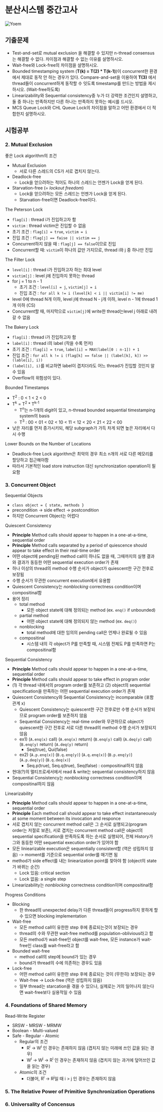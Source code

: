 # 분산시스템 중간고사
![Yoem](http://eng.snu.ac.kr/sites/default/files/professor/20100122135859.jpg)

## 기출문제
* Test-and-set로 mutual exclusion 을 해결할 수 있지만 n-thread consensus는 해결할 수 없다. 차이점과 해결할 수 없는 이유를 설명하시오.
* Wait-free와 Lock-free의 차이점을 설명하시오.
* Bounded timestamping system (**T(k) = T(2) * T(k-1)**)이 concurrent한 환경에서 제대로 동작 안 하는 경우가 있다. Compare-and-set을 이용하여 **T(3)** 에서 thread들이 concurrent하게 동작할 수 잇도록 timestamp를 만드는 방법을 제시하시오. (Wait-free하도록)
* Linearizability와 Sequential consistency중 누가 더 강력한 조건인지 설명하고, 둘 중 하나는 만족하지만 다른 하나는 만족하지 못하는 예시를 드시오.
* MCS Queue Lock와 CHL Queue Lock의 차이점을 말하고 어떤 환경에서 더 적합한지 설명하시오.

## 시험공부
### 2. Mutual Exclusion

좋은 Lock algorithm의 조건

* Mutual Exclusion
  * 서로 다른 스레드의 CS가 서로 겹치지 않는다.
* Deadlock-free
  * Lock을 얻으려하는 적어도 하나의 스레드는 언젠가 Lock을 얻게 된다.
* Starvation-free (= _lockout freedom_)
  * Lock을 얻으려하는 모든 스레드는 언젠가 Lock을 얻게 된다.
  * Starvation-free이면 Deadlock-free이다.

The Peterson Lock

* `flag[i]` : thread i가 진입하고자 함
* `victim` : thread victim은 진입할 수 없음
* 초기 조건 : `flag[i] = true`, `victim = i`
* 진입 조건 : `flag[j] == faise || victim == j`
* Concurrent하지 않을 때 : `flag[j] == false`이므로 진입
* Concurrent할 때: `victim`이 하나의 값만 가지므로, thread i와 j 중 하나만 진입

The Filter Lock

* `level[i]` : thread i가 진입하고자 하는 최대 level
* `victim[j]` : level j에 진입하지 못하는 thread
* for j = 1 to n - 1
  * 초기 조건 : `level[i] = j`, `victim[j] = i`
  * 진입 조건 : `for all k != i (level[k] < i || victim[i] != me)`
* level 0에 thread N개 이하, level j에 thread N - j개 이하, level n - 1에 thread 1개 이하 (CS)
* Concurrent할 때, 마지막으로 `victim[j]`에 write한 thread는level j 아래로 내려갈 수 없음

The Bakery Lock

* `flag[i]` : thread i가 진입하고자 함
* `label[i]` : thread i의 label (작을 수록 먼저)
* 초기 조건 : `flag[i] = true`, `label[i] = MAX(label[0 : n-1]) + 1`
* 진입 조건 : `for all k != i (flag[k] == false || (label[k], k]) >> (lable[i], i))`
* `(label[i], i)`를 비교하면 label이 겹치더라도 어느 thread가 진입할 것인지 알 수 있음
* Overflow의 위험성이 있다.

Bounded Timestamps

* T<sup>2</sup> : 0 < 1 < 2 < 0
* T<sup>k</sup> = T<sup>2</sup> * T<sup>k-1</sup>
  * T<sup>n</sup>는 n-1개의 digit이 있고, n-thread bounded sequential timestamping system의 basis
  * T<sup>3</sup> : 00 < 01 < 02 < 10 < 11 < 12 < 20 < 21 < 22 < 00
* 낮은 자리를 먼저 증가시키되, 해당 subgraph가 가득 차게 되면 높은 자리에서 다시 수행

Lower Bounds on the Number of Locations

* Deadlock-free Lock algorithm은 최악의 경우 최소 n개의 서로 다른 메모리를 할당하고 접근해야함
* 따라서 기본적인 load store instruction  대신 synchronization operation이 필요함

### 3. Concurrent Object

Sequential Objects

* `class object = { state, methods }`
* precondition -> side effect -> postcondition
* 하지만 Concurrent Object는 어렵다

Quiescent Consistency

* **Principle** Method calls should appear to happen in a one-at-a-time, sequential order
* **Principle** Method calls separated by a period of quiescence should appear to take effect in their real-time order
* 어떤 object에 pending된 method call이 하나도 없을 때, 그때까지의 실행 결과와 결과가 동등한 어떤 sequential execution order가 존재
* 하나 이상의 thread의 method 수행 순서가 object가 quiescent한 구간 전후로 보장됨
* 수행 순서가 무관한 concurrent execution에서 유용함
* Quiescent Consistency는 _nonblocking_ correctness condition이며 compositinal함
* 용어 정리
  * total method
    * 모든 object state에 대해 정의되는 method (ex. `enq()` if unbounded)
  * partial method
    * 어떤 object state에 대해 정의되지 않는 method (ex. `deq()`)
  * nonblocking
    * total method에 대한 임의의 pending call은 언제나 완료될 수 있음
  * compositinal
    * 시스템 내의 각 object가 P를 만족할 때, 시스템 전체도 P를 만족하면 P는 compositinal함

Sequential Consistency

* **Principle** Method calls should appear to happen in a one-at-a-time, sequential order
* **Principle** Method calls should appear to take effect in program order
* (1) 각 thread 내에서의 program order를 보존하고 (2) object의 sequential specification을 만족하는 어떤 sequential execution order가 존재
* Quiescent Consistency와 Sequential Consistency는 incomparable (포함 관계 x)
  * Quiescent Consistency는 quiescent한 구간 전후로만 수행 순서가 보장되므로 program order를 보존하지 않음
  * Sequential Consistency는 real-time order와 무관하므로 object가 quiescent한 구간 전후로 서로 다른 thread의 method 수행 순서가 보장되지 않음
  * ex1) (`A.enq(x)` call) (`A.enq(x)` return) (`B.enq(y)` call) (`A.deq(y)` call) (`B.enq(y)` return) (`A.deq(y)` return)
    * Seq(true), Qui(false)
  * ex2) (`A.p.enq(x)`) (`B.q.enq(y)`) (`A.q.enq(x)`) (`B.p.enq(y)`) (`A.p.deq(y)`) (`B.q.deq(x)`)
    * Seq.p(true), Seq.q(true), Seq(false) : compositinal하지 않음
* 현대(?)의 멀티프로세서에서 read & write는 sequential consistency하지 않음
* Sequential Consistency는 _nonblocking_ correctness condition이며 compositinal하지 않음

Linearizability

* **Principle** Method calls should appear to happen in a one-at-a-time, sequential order
* **Principle** Each method call should appear to take effect instantaneously at some moment between its invocation and responce
* 서로 겹치지 않는 concurrent method call은 그 순서로 실행되고(program order는 저절로 보존), 서로 겹치는 concurrent method call은 object의 sequential specification을 만족하도록 하는 순서로 실행되어, 전체 History가 그와 동등한 어떤 sequential execution order가 있어야 함
* 모든 liniearizable execution은 sequentially consistent함 (역은 성립하지 않음) -> moment를 기준으로 sequential order를 매기면 됨
* method가 side effect를 내는 liniearization point를 찾아야 함 (object의 state가 바뀌는 순간)
  * Lock 있음: critical section
  * Lock 없음: a single step
* Linearizability는 _nonblocking_ correctness condition이며 compositinal함

Progress Conditions

* Blocking
  * 한 thread의 unexpected delay가 다른 thread들이 progress하지 못하게 할 수 있으면 blocking implementation
* Wait-free
  * 모든 method call이 유한한 step 후에 종료되는것이 보장되는 경우
  * thread의 수와 무관한 wait-free method를 population-oblivious라고 함
  * 모든 method가 wait-free인 object를 wait-free, 모든 instance가 wait-free인 class를 wait-free라고 함
* Bounded wait-free
  * method call의 step에 bound가 있는 경우
  * bound가 thread의 수에 의존하는 경우도 있음
* Lock-free
  * 어떤 method call이 유한한 step 후에 종료되는 것이 (무한히) 보장되는 경우
  * Wait-free -> Lock-free (역은 성립하지 않음)
  * 일부 thread는 starcation을 겪을 수 있으나, 실제로는 거의 일어나지 않는다면 wait-free보다 실용적일 수 있음

### 4. Foundations of Shared Memory

Read-Write Register

* SRSW - MRSW - MRMW
* Boolean - Multi-valued
* Safe - Regular - Atomic
  * Regular의 조건
    * R<sup>i</sup> -> W<sup>i</sup> 인 경우는 존재하지 않음 (겹치지 않는 미래에 쓰인 값을 읽는 경우)
    * W<sup>i</sup> -> W<sup>j</sup> -> R<sup>i</sup> 인 경우는 존재하지 않음 (겹치지 않는 과거에 덮어쓰인 값을 읽는 경우)
  * Atomic의 조건
    * 더불어, R<sup>i</sup> -> R<sup>j</sup>일 때 i > j 인 경우는 존재하지 않음

### 5. The Relative Power of Primitive Synchronization Operations









### 6. Universality of Concensus






